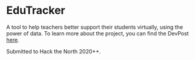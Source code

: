 # EduTracker
A tool to help teachers better support their students virtually, using the power of data. To learn more about the project, you can find the DevPost [here](https://devpost.com/software/edutracker).

Submitted to Hack the North 2020++.
